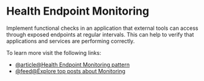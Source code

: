 # Health Endpoint Monitoring

Implement functional checks in an application that external tools can access through exposed endpoints at regular intervals. This can help to verify that applications and services are performing correctly.

To learn more visit the following links:

- [@article@Health Endpoint Monitoring pattern](https://learn.microsoft.com/en-us/azure/architecture/patterns/health-endpoint-monitoring)
- [@feed@Explore top posts about Monitoring](https://app.daily.dev/tags/monitoring?ref=roadmapsh)
